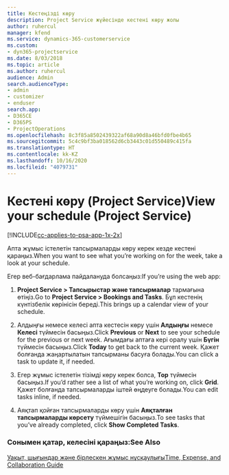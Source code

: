 ```yaml
---
title: Кестеңізді көру
description: Project Service жүйесінде кестені көру жолы
author: ruhercul
manager: kfend
ms.service: dynamics-365-customerservice
ms.custom:
- dyn365-projectservice
ms.date: 8/03/2018
ms.topic: article
ms.author: ruhercul
audience: Admin
search.audienceType:
- admin
- customizer
- enduser
search.app:
- D365CE
- D365PS
- ProjectOperations
ms.openlocfilehash: 8c3f85a8502439322af68a90d8a46bfd0fbe4b65
ms.sourcegitcommit: 5c4c9bf3ba018562d6cb3443c01d550489c415fa
ms.translationtype: HT
ms.contentlocale: kk-KZ
ms.lasthandoff: 10/16/2020
ms.locfileid: "4079731"
---
```

# <a name="view-your-schedule-project-service"></a><span data-ttu-id="8fded-103">Кестені көру (Project Service)</span><span class="sxs-lookup"><span data-stu-id="8fded-103">View your schedule (Project Service)</span></span>

[!INCLUDE[cc-applies-to-psa-app-1x-2x](../includes/cc-applies-to-psa-app-1x-2x.md)]

<span data-ttu-id="8fded-104">Апта жұмыс істелетін тапсырмаларды көру керек кезде кестені қараңыз.</span><span class="sxs-lookup"><span data-stu-id="8fded-104">When you want to see what you’re working on for the week, take a look at your schedule.</span></span>  
  
 <span data-ttu-id="8fded-105">Егер веб-бағдарлама пайдалануда болсаңыз:</span><span class="sxs-lookup"><span data-stu-id="8fded-105">If you’re using the web app:</span></span>  
  
1.  <span data-ttu-id="8fded-106">**Project Service > Тапсырыстар және тапсырмалар** тармағына өтіңіз.</span><span class="sxs-lookup"><span data-stu-id="8fded-106">Go to **Project Service > Bookings and Tasks**.</span></span> <span data-ttu-id="8fded-107">Бұл кестенің күнтізбелік көрінісін береді.</span><span class="sxs-lookup"><span data-stu-id="8fded-107">This brings up a calendar view of your schedule.</span></span>  
  
2.  <span data-ttu-id="8fded-108">Алдыңғы немесе келесі апта кестесін көру үшін **Алдыңғы** немесе **Келесі** түймесін басыңыз.</span><span class="sxs-lookup"><span data-stu-id="8fded-108">Click **Previous** or **Next** to see your schedule for the previous or next week.</span></span> <span data-ttu-id="8fded-109">Ағымдағы аптаға кері оралу үшін **Бүгін** түймесін басыңыз.</span><span class="sxs-lookup"><span data-stu-id="8fded-109">Click **Today** to get back to the current week.</span></span> <span data-ttu-id="8fded-110">Қажет болғанда жаңартылатын тапсырманы басуға болады.</span><span class="sxs-lookup"><span data-stu-id="8fded-110">You can click a task to update it, if needed.</span></span>  
  
3.  <span data-ttu-id="8fded-111">Егер жұмыс істелетін тізімді көру керек болса, **Тор** түймесін басыңыз.</span><span class="sxs-lookup"><span data-stu-id="8fded-111">If you’d rather see a list of what you’re working on, click **Grid**.</span></span> <span data-ttu-id="8fded-112">Қажет болғанда тапсырмаларды іштей өңдеуге болады.</span><span class="sxs-lookup"><span data-stu-id="8fded-112">You can edit tasks inline, if needed.</span></span>  
  
4.  <span data-ttu-id="8fded-113">Аяқтап қойған тапсырмаларды көру үшін **Аяқталған тапсырмаларды көрсету** түймешігін басыңыз.</span><span class="sxs-lookup"><span data-stu-id="8fded-113">To see tasks that you’ve already completed, click **Show Completed Tasks**.</span></span>  
  
### <a name="see-also"></a><span data-ttu-id="8fded-114">Сонымен қатар, келесіні қараңыз:</span><span class="sxs-lookup"><span data-stu-id="8fded-114">See Also</span></span>  
 [<span data-ttu-id="8fded-115">Уақыт, шығындар және бірлескен жұмыс нұсқаулығы</span><span class="sxs-lookup"><span data-stu-id="8fded-115">Time, Expense, and Collaboration Guide</span></span>](../psa/time-expense-collaboration-guide.md)
